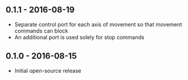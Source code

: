 ## 0.1.1 - 2016-08-19
- Separate control port for each axis of movement so that movement commands can block
- An additional port is used solely for stop commands

## 0.1.0 - 2016-08-15
- Initial open-source release
